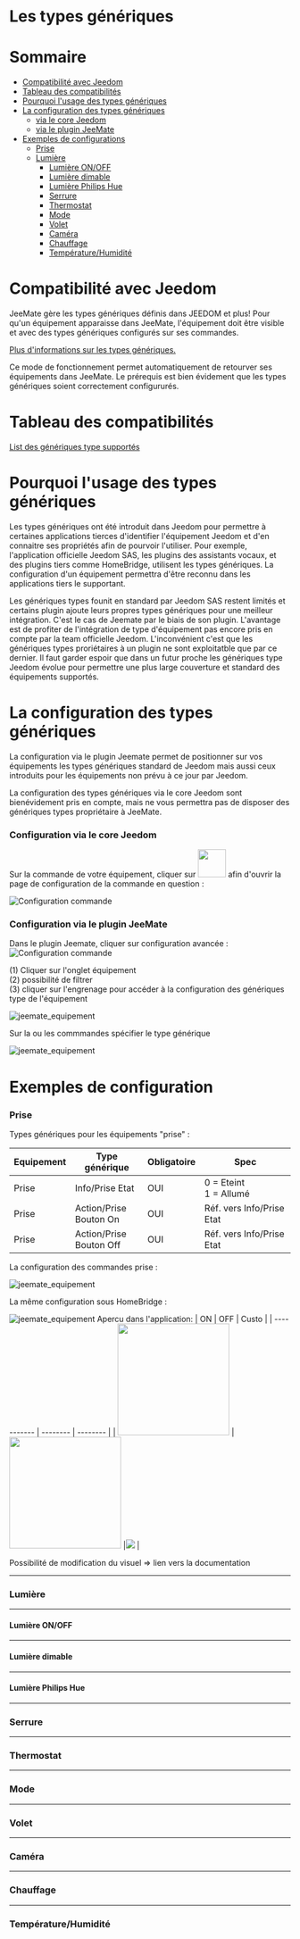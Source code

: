 # Les types génériques

Sommaire
==============================

- [Compatibilité avec Jeedom](#paragraphe1)
- [Tableau des compatibilités](#paragraphe2)
- [Pourquoi l'usage des types génériques](#paragraphe3)
- [La configuration des types génériques](#paragraphe4)
  - [via le core Jeedom](#paragraphe4-1)
  - [via le plugin JeeMate](#paragraphe4-2)
- [Exemples de configurations](#paragraphe5)
  - [Prise](#paragraphe5-1)
  - [Lumière](#paragraphe5-2)
    - [Lumière ON/OFF](#paragraphe5-2-1)
    - [Lumière dimable](#paragraphe5-2-2)
    - [Lumière Philips Hue](#paragraphe5-2-2)
    - [Serrure](#paragraphe5-3)
    - [Thermostat](#paragraphe5-3)
    - [Mode](#paragraphe5-3)
    - [Volet](#paragraphe5-3)
    - [Caméra](#paragraphe5-3)
    - [Chauffage](#paragraphe5-3)
    - [Température/Humidité](#paragraphe5-3)

Compatibilité avec Jeedom <a name="paragraphe1"></a>
==============================

JeeMate gère les types génériques définis dans JEEDOM et plus!
Pour qu'un équipement apparaisse dans JeeMate, l'équipement doit être visible et avec des types génériques configurés sur ses commandes.

[Plus d'informations sur les types génériques.](https://www.jeedom.com/blog/3327-application-mobile-les-types-generiques/)

Ce mode de fonctionnement permet automatiquement de retourver ses équipements dans JeeMate. 
Le prérequis est bien évidement que les types génériques soient correctement configururés.

Tableau des compatibilités <a name="paragraphe2"></a>
==============================

[List des génériques type supportés](index.md#paragraphe5)

Pourquoi l'usage des types génériques <a name="paragraphe3"></a>
==============================

Les types génériques ont été introduit dans Jeedom pour permettre à certaines applications tierces d'identifier l'équipement Jeedom et d'en connaitre ses propriétés afin de pourvoir l'utiliser.
Pour exemple, l'application officielle Jeedom SAS, les plugins des assistants vocaux, et des plugins tiers comme HomeBridge, utilisent les types génériques.
La configuration d'un équipement permettra d'être reconnu dans les applications tiers le supportant.

Les génériques types founit en standard par Jeedom SAS restent limités et certains plugin ajoute leurs propres types génériques pour une meilleur intégration. C'est le cas de Jeemate par le biais de son plugin.
L'avantage est de profiter de l'intégration de type d'équipement pas encore pris en compte par la team officielle Jeedom.
L'inconvénient c'est que les génériques types proriétaires à un plugin ne sont exploitatble que par ce dernier. 
Il faut garder espoir que dans un futur proche les génériques type Jeedom évolue pour permettre une plus large couverture et standard des équipements supportés.

La configuration des types génériques <a name="paragraphe4"></a>
==============================

La configuration via le plugin Jeemate permet de positionner sur vos équipements les types génériques standard de Jeedom mais aussi ceux introduits pour les équipements non prévu à ce jour par Jeedom.

La configuration des types génériques via le core Jeedom sont bienévidement pris en compte, mais ne vous permettra pas de disposer des génériques types propriétaire à JeeMate.

### Configuration via le core Jeedom <a name="paragraphe4-1"></a>

Sur la commande de votre équipement, cliquer sur <img src="../images/gentype/engrenage.png" width="50" height="50"> afin d'ouvrir la page de configuration de la commande en question :

![Configuration commande](../images/gentype/configuration_commande.png)

### Configuration via le plugin JeeMate <a name="paragraphe4-2"></a>

Dans le plugin Jeemate, cliquer sur configuration avancée :
![Configuration commande](../images/gentype/configuration_avancee.png)

(1) Cliquer sur l'onglet équipement<br/>
(2) possibilité de filtrer<br/>
(3) cliquer sur l'engrenage pour accéder à la configuration des génériques type de l'équipement 

![jeemate_equipement](../images/gentype/jeemate_equipement.png)

Sur la ou les commmandes spécifier le type générique

![jeemate_equipement](../images/gentype/gentype_01.png)


Exemples de configuration <a name="paragraphe5"></a>
==============================

### **Prise** <a name="paragraphe5-1"></a>

Types génériques pour les équipements "prise" :

| Equipement | Type générique | Obligatoire | Spec |
| ----------- | -------- | -------- | -------- |
| Prise	|Info/Prise Etat	|OUI	| 0 = Eteint <br/>1 = Allumé
| Prise	|Action/Prise<br/> Bouton On|	OUI	|Réf. vers Info/Prise Etat
| Prise	|Action/Prise<br/>Bouton Off|	OUI	|Réf. vers Info/Prise Etat

La configuration des commandes prise :

![jeemate_equipement](../images/gentype/gentype_prise01.png)

La même configuration sous HomeBridge  :

![jeemate_equipement](../images/gentype/gentype_prise01_hb.png)
Apercu dans l'application:
| ON | OFF | Custo |
| ----------- | -------- | -------- |
| <img src="../images/gentype/gentype_prise_on.jpg" width="200">	|<img src="../images/gentype/gentype_prise_off.jpg" width="200">	|<img src="../images/gentype/animation.gif">	|




Possibilité de modification du visuel 
=> lien vers la documentation



___
### Lumière <a name="paragraphe5-2"></a>

___
#### Lumière ON/OFF <a name="paragraphe5-2-1"></a>

___
#### Lumière dimable <a name="paragraphe5-2-2"></a>

___
#### Lumière Philips Hue <a name="paragraphe5-2-3"></a>

___
### Serrure <a name="paragraphe5-3"></a>

___
### Thermostat <a name="paragraphe5-1"></a>

___
### Mode <a name="paragraphe5-1"></a>

___
### Volet <a name="paragraphe5-1"></a>

___
### Caméra <a name="paragraphe5-1"></a>

___
### Chauffage <a name="paragraphe5-1"></a>

___
### Température/Humidité <a name="paragraphe5-1"></a>

